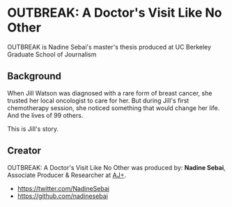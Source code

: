 # OUTBREAK: A Doctor's Visit Like No Other

OUTBREAK is Nadine Sebai's master's thesis produced at UC Berkeley Graduate School of Journalism

## Background

When Jill Watson was diagnosed with a rare form of breast cancer, she trusted her local oncologist to care for her. 
But during Jill's first chemotherapy session, she noticed something that would change her life. And the lives of 99 others. 

This is Jill's story.

## Creator

OUTBREAK: A Doctor's Visit Like No Other was produced by: **Nadine Sebai**, Associate Producer & Researcher at [AJ+](http://www.nadinesebai.com/).

* https://twitter.com/NadineSebai
* https://github.com/nadinesebai

